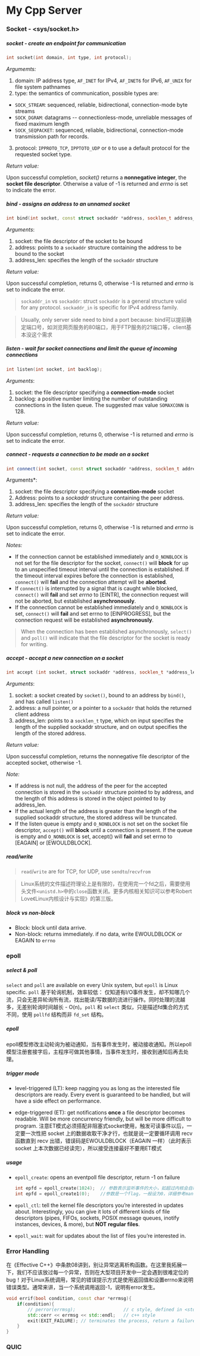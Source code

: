# My Cpp Server

### Socket - \<sys/socket.h\>

##### socket - create an endpoint for communication 

```c++
int socket(int domain, int type, int protocol);
```

*Argumemts:* 

1. domain: IP address type, `AF_INET` for IPv4, `AF_INET6` for IPv6, `AF_UNIX` for file system pathnames 
2. type:  the semantics of communication, possible types are:

- `SOCK_STREAM`: sequenced, reliable, bidirectional, connection-mode byte streams
- `SOCK_DGRAM`: datagrams -- connectionless-mode, unreliable messages of fixed maximum length
- `SOCK_SEQPACKET`: sequenced, reliable, bidirectional, connection-mode transmission path for records.

3. protocol: `IPPROTO_TCP`, `IPPTOTO_UDP` or `0` to use a default protocol for the requested socket type.

*Return value:*

Upon successful completion, *socket()* returns a **nonnegative integer**, the **socket file descriptor**. Otherwise a value of -1 is returned and *errno* is set to indicate the error.



##### bind - assigns an address to an unnamed socket

```c++
int bind(int socket, const struct sockaddr *address, socklen_t address_len);
```

*Arguments*:

1. socket: the file descriptor of the socket to be bound
2. address: points to a `sockaddr` structure containing the address to be bound to the socket
3. address_len: specifies the length of the `sockaddr` structure

*Return value:*

Upon successful completion, returns 0, otherwise -1 is returned and *errno* is set to indicate the error.

> `sockaddr_in` vs `sockaddr`: struct `sockaddr` is a general structure valid for any protocol. `sockaddr_in` is specific for IPv4 address family.

> Usually, only server side need to bind a port because: bind可以提前确定端口号，如浏览网页服务的80端口，用于FTP服务的21端口等，client基本没这个需求



##### listen - wait for socket connections and limit the queue of incoming connections

```c++
int listen(int socket, int backlog);
```

*Arguments*:

1. socket: the file descriptor specifying a **connection-mode** socket
2. backlog: a positive number limiting the number of outstanding connections in the listen queue. The suggested max value `SOMAXCONN` is 128.

*Return value:*

Upon successful completion, returns 0, otherwise -1 is returned and *errno* is set to indicate the error.



##### connect - requests a connection to be made on a socket

```c++
int connect(int socket, const struct sockaddr *address, socklen_t address_len);
```

Arguments*:

1. socket: the file descriptor specifying a **connection-mode** socket
2. Address: points to a *sockaddr* structure containing the peer address.
3. address_len: specifies the length of the `sockaddr` structure

*Return value:*

Upon successful completion, returns 0, otherwise -1 is returned and *errno* is set to indicate the error.

*Notes:*

- If the connection cannot be established immediately and `O_NONBLOCK` is not set for the file descriptor for the socket, `connect()` will **block** for up to an unspecified timeout interval until the connection is established. If the timeout interval expires before the connection is established, `connect()` will **fail** and the connection attempt will be **aborted**.
- If `connect()` is interrupted by a signal that is caught while blocked, `connect()` will **fail** and set *errno* to [EINTR], the connection request will not be aborted, but established **asynchronously**.
- If the connection cannot be established immediately and `O_NONBLOCK` is set, `connect()` will **fail** and set errno to [EINPROGRESS], but the connection request will be established **asynchronously**.

> When the connection has been established asynchronously, `select()` and `poll()` will indicate that the file descriptor for the socket is ready for writing.



##### accept - accept a new connection on a socket

```c++
int accept (int socket, struct sockaddr *address, socklen_t *address_len);
```

*Arguments*:

1. socket: a socket created by `socket()`, bound to an address by `bind()`, and has called `listen()`
2. address: a null pointer, or a pointer to a `sockaddr` that holds the returned client address
3. address_len: points to a `socklen_t` type, which on input specifies the length of the supplied sockaddr structure, and on output specifies the length of the stored address.

*Return value:*

Upon successful completion, returns the nonnegative file descriptor of the accepted socket, otherwise -1.

*Note:*

- If address is not null, the address of the peer for the accepted connection is stored in the `sockaddr` structure pointed to by address, and the length of this address is stored in the object pointed to by address_len.
- If the actual length of the address is greater than the length of the supplied sockaddr structure, the stored address will be truncated.
- If the listen queue is empty and `O_NONBLOCK` is not set on the socket file descriptor, `accept()` will **block** until a connection is present. If the queue is empty and `O_NONBLOCK` is set, accept() will **fail** and set errno to [EAGAIN] or [EWOULDBLOCK].




##### read/write

> `read`/`write` are for TCP, for UDP, use `sendto`/`recvfrom`

> Linux系统的文件描述符理论上是有限的，在使用完一个fd之后，需要使用头文件`<unistd.h>`中的`close`函数关闭。更多内核相关知识可以参考Robert Love《Linux内核设计与实现》的第三版。



##### block vs non-block

- Block: block until data arrive. 
- Non-block: returns immediately. if no data, write EWOULDBLOCK or EAGAIN to `errno`



### epoll

##### select & poll

`select` and `poll` are available on every Unix system, but `epoll` is Linux specific.  `poll` 基于轮询机制，效率较低： 仅知道有I/O事件发生，却不知哪几个流，只会无差异轮询所有流，找出能读/写数据的流进行操作。同时处理的流越多，无差别轮询时间越长 - O(n)。`poll` 和 `select` 类似，只是描述fd集合的方式不同，使用 `pollfd` 结构而非 `fd_set` 结构。

##### epoll

epoll模型修改主动轮询为被动通知，当有事件发生时，被动接收通知。所以epoll模型注册套接字后，主程序可做其他事情，当事件发生时，接收到通知后再去处理。

##### trigger mode

- level-triggered (LT): keep nagging you as long as the interested file descriptors are ready. Every event is guaranteed to be handled, but will have a side effect on performance.


- edge-triggered (ET): get notifications **once** a file descriptor becomes readable. Will be more concurrency friendly, but will be more difficult to program. 注意ET模式必须搭配非阻塞式socket使用，触发可读事件以后，一定要一次性把 socket 上的数据收取干净才行，也就是说一定要循环调用 recv 函数直到 recv 出错，错误码是EWOULDBLOCK（EAGAIN 一样）（此时表示 socket 上本次数据已经读完），所以接受连接最好不要用ET模式

##### usage

- `epoll_create`: opens an eventpoll file descriptor, return -1 on failure

  ```c++
  int epfd = epoll_create(1024);  // 参数表示监听事件的大小，如超过内核会自动调整，已经被舍弃，无实际意义，传入一个大于0的数即可
  int epfd = epoll_create1(0);    //参数是一个flag，一般设为0，详细参考man epoll
  ```

- `epoll_ctl`: tell the kernel file descriptors you’re interested in updates about. Interestingly, you can give it lots of different kinds of file descriptors (pipes, FIFOs, sockets, POSIX message queues, inotify instances, devices, & more), but **NOT regular files**. 

- `epoll_wait`: wait for updates about the list of files you’re interested in.



### Error Handling

 在《Effective C++》中条款08讲到，别让异常逃离析构函数。在这里我拓展一下，我们不应该放过每一个异常，否则在大型项目开发中一定会遇到很难定位的bug！对于Linux系统调用，常见的错误提示方式是使用返回值和设置errno来说明错误类型。通常来讲，当一个系统调用返回-1，说明有error发生。

```c++
void errif(bool condition, const char *errmsg){
    if(condition){
      	// perror(errmsg); 					// c style, defined in <stdio.h>
      	std::cerr << errmsg << std::endl; 	// c++ style
        exit(EXIT_FAILURE);	// terminates the process, return a failure status to host
    }
}
```



### QUIC

